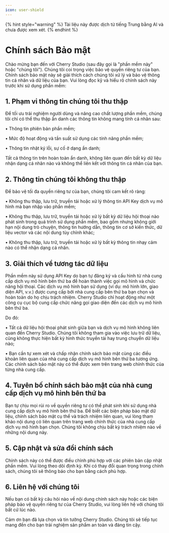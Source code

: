```yaml
---
icon: user-shield
---
```


{% hint style="warning" %}
Tài liệu này được dịch từ tiếng Trung bằng AI và chưa được xem xét.
{% endhint %}

# Chính sách Bảo mật

Chào mừng bạn đến với Cherry Studio (sau đây gọi là "phần mềm này" hoặc "chúng tôi"). Chúng tôi coi trọng việc bảo vệ quyền riêng tư của bạn. Chính sách bảo mật này sẽ giải thích cách chúng tôi xử lý và bảo vệ thông tin cá nhân và dữ liệu của bạn. Vui lòng đọc kỹ và hiểu rõ chính sách này trước khi sử dụng phần mềm:

## 1. Phạm vi thông tin chúng tôi thu thập

Để tối ưu trải nghiệm người dùng và nâng cao chất lượng phần mềm, chúng tôi chỉ có thể thu thập ẩn danh các thông tin không mang tính cá nhân sau:

• Thông tin phiên bản phần mềm;

• Mức độ hoạt động và tần suất sử dụng các tính năng phần mềm;

• Thông tin nhật ký lỗi, sự cố ở dạng ẩn danh;

Tất cả thông tin trên hoàn toàn ẩn danh, không liên quan đến bất kỳ dữ liệu nhận dạng cá nhân nào và không thể liên kết với thông tin cá nhân của bạn.

## 2. Thông tin chúng tôi không thu thập

Để bảo vệ tối đa quyền riêng tư của bạn, chúng tôi cam kết rõ ràng:

• Không thu thập, lưu trữ, truyền tải hoặc xử lý thông tin API Key dịch vụ mô hình mà bạn nhập vào phần mềm;

• Không thu thập, lưu trữ, truyền tải hoặc xử lý bất kỳ dữ liệu hội thoại nào phát sinh trong quá trình sử dụng phần mềm, bao gồm nhưng không giới hạn nội dung trò chuyện, thông tin hướng dẫn, thông tin cơ sở kiến thức, dữ liệu vector và các nội dung tùy chỉnh khác;

• Không thu thập, lưu trữ, truyền tải hoặc xử lý bất kỳ thông tin nhạy cảm nào có thể nhận dạng cá nhân.

## 3. Giải thích về tương tác dữ liệu

Phần mềm này sử dụng API Key do bạn tự đăng ký và cấu hình từ nhà cung cấp dịch vụ mô hình bên thứ ba để hoàn thành việc gọi mô hình và chức năng hội thoại. Các dịch vụ mô hình bạn sử dụng (ví dụ: mô hình lớn, giao diện API, v.v.) được cung cấp bởi nhà cung cấp bên thứ ba bạn chọn và hoàn toàn do họ chịu trách nhiệm. Cherry Studio chỉ hoạt động như một công cụ cục bộ cung cấp chức năng gọi giao diện đến các dịch vụ mô hình bên thứ ba.

Do đó:

• Tất cả dữ liệu hội thoại phát sinh giữa bạn và dịch vụ mô hình không liên quan đến Cherry Studio. Chúng tôi không tham gia vào việc lưu trữ dữ liệu, cũng không thực hiện bất kỳ hình thức truyền tải hay trung chuyển dữ liệu nào;

• Bạn cần tự xem xét và chấp nhận chính sách bảo mật cùng các điều khoản liên quan của nhà cung cấp dịch vụ mô hình bên thứ ba tương ứng. Các chính sách bảo mật này có thể được xem trên trang web chính thức của từng nhà cung cấp.

## 4. Tuyên bố chính sách bảo mật của nhà cung cấp dịch vụ mô hình bên thứ ba

Bạn tự chịu mọi rủi ro về quyền riêng tư có thể phát sinh khi sử dụng nhà cung cấp dịch vụ mô hình bên thứ ba. Để biết các biện pháp bảo mật dữ liệu, chính sách bảo mật cụ thể và trách nhiệm liên quan, vui lòng tham khảo nội dung có liên quan trên trang web chính thức của nhà cung cấp dịch vụ mô hình bạn chọn. Chúng tôi không chịu bất kỳ trách nhiệm nào về những nội dung này.

## 5. Cập nhật và sửa đổi chính sách

Chính sách này có thể được điều chỉnh phù hợp với các phiên bản cập nhật phần mềm. Vui lòng theo dõi định kỳ. Khi có thay đổi quan trọng trong chính sách, chúng tôi sẽ thông báo cho bạn bằng cách phù hợp.

## 6. Liên hệ với chúng tôi

Nếu bạn có bất kỳ câu hỏi nào về nội dung chính sách này hoặc các biện pháp bảo vệ quyền riêng tư của Cherry Studio, vui lòng liên hệ với chúng tôi bất cứ lúc nào.

Cảm ơn bạn đã lựa chọn và tin tưởng Cherry Studio. Chúng tôi sẽ tiếp tục mang đến cho bạn trải nghiệm sản phẩm an toàn và đáng tin cậy.